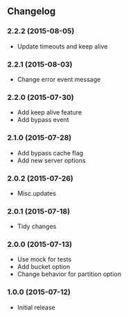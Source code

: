 ## Changelog

### 2.2.2 (2015-08-05)

* Update timeouts and keep alive

### 2.2.1 (2015-08-03)

* Change error event message

### 2.2.0 (2015-07-30)

* Add keep alive feature
* Add bypass event

### 2.1.0 (2015-07-28)

* Add bypass cache flag
* Add new server options

### 2.0.2 (2015-07-26)

* Misc.updates

### 2.0.1 (2015-07-18)

* Tidy changes

### 2.0.0 (2015-07-13)

* Use mock for tests
* Add bucket option
* Change behavior for partition option

### 1.0.0 (2015-07-12)

* Initial release